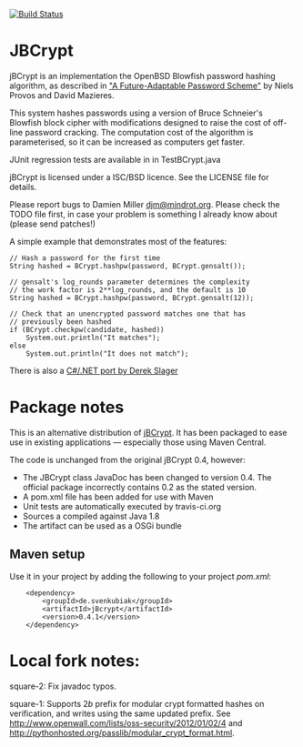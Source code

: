 [![Build Status](https://secure.travis-ci.org/svenkubiak/jBCrypt.png?branch=master)](http://travis-ci.org/svenkubiak/jBCrypt)

# JBCrypt
jBCrypt is an implementation the OpenBSD Blowfish password hashing algorithm,
as described in ["A Future-Adaptable Password
Scheme"](http://www.openbsd.org/papers/bcrypt-paper.ps) by Niels Provos and
David Mazieres.  

This system hashes passwords using a version of Bruce Schneier's Blowfish block
cipher with modifications designed to raise the cost of off-line password
cracking. The computation cost of the algorithm is parameterised, so it can be
increased as computers get faster.  

JUnit regression tests are available in in TestBCrypt.java

jBCrypt is licensed under a ISC/BSD licence. See the LICENSE file for details.

Please report bugs to Damien Miller <djm@mindrot.org>. Please check the
TODO file first, in case your problem is something I already know about
(please send patches!)

A simple example that demonstrates most of the features:

	// Hash a password for the first time
	String hashed = BCrypt.hashpw(password, BCrypt.gensalt());

	// gensalt's log_rounds parameter determines the complexity
	// the work factor is 2**log_rounds, and the default is 10
	String hashed = BCrypt.hashpw(password, BCrypt.gensalt(12));

	// Check that an unencrypted password matches one that has
	// previously been hashed
	if (BCrypt.checkpw(candidate, hashed))
		System.out.println("It matches");
	else
		System.out.println("It does not match");

There is also a [C#/.NET port by Derek Slager](http://derekslager.com/blog/posts/2007/10/bcrypt-dotnet-strong-password-hashing-for-dotnet-and-mono.ashx)


# Package notes

This is an alternative distribution of [jBCrypt](http://www.mindrot.org/projects/jBCrypt). It has been
packaged to ease use in existing applications &mdash; especially those using Maven Central. 

The code is unchanged from the original jBCrypt 0.4, however:

- The JBCrypt class JavaDoc has been changed to version 0.4. The official
  package incorrectly contains 0.2 as the stated version.
- A pom.xml file has been added for use with Maven 
- Unit tests are automatically executed by travis-ci.org
- Sources a compiled against Java 1.8
- The artifact can be used as a OSGi bundle


## Maven setup

Use it in your project by adding the following to your project *pom.xml*:

        <dependency>
            <groupId>de.svenkubiak</groupId>
            <artifactId>jBcrypt</artifactId>
            <version>0.4.1</version>
        </dependency>

# Local fork notes:

square-2: Fix javadoc typos.

square-1: Supports $2b$ prefix for modular crypt formatted hashes on verification, and writes
using the same updated prefix. See http://www.openwall.com/lists/oss-security/2012/01/02/4
and http://pythonhosted.org/passlib/modular_crypt_format.html.
